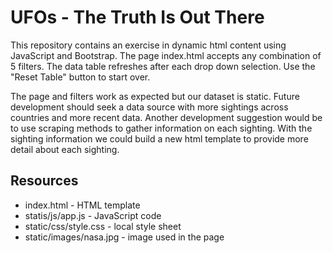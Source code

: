 # UFOs - The Truth Is Out There

This repository contains an exercise in dynamic html content using JavaScript and Bootstrap. The page index.html accepts any combination of 5 filters. The data table refreshes after each drop down selection.  Use the "Reset Table" button to start over. 

The page and filters work as expected but our dataset is static. Future development should seek a data source with more sightings across countries and more recent data. Another development suggestion would be to use scraping methods to gather information on each sighting. With the sighting information we could build a new html template to provide more detail about each sighting. 

## Resources
* index.html - HTML template
* statis/js/app.js - JavaScript code
* static/css/style.css - local style sheet
* static/images/nasa.jpg - image used in the page
